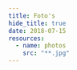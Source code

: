 ```yaml
---
title: Foto's
hide_title: true
date: 2018-07-15
resources:
  - name: photos
    src: "**.jpg"
---
```

